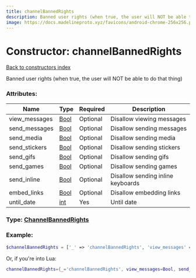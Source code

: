 ```yaml
---
title: channelBannedRights
description: Banned user rights (when true, the user will NOT be able to do that thing)
image: https://docs.madelineproto.xyz/favicons/android-chrome-256x256.png
---
```

# Constructor: channelBannedRights  
[Back to constructors index](index.md)



Banned user rights (when true, the user will NOT be able to do that thing)

### Attributes:

| Name     |    Type       | Required | Description |
|----------|---------------|----------|-------------|
|view\_messages|[Bool](../types/Bool.md) | Optional|Disallow viewing messages|
|send\_messages|[Bool](../types/Bool.md) | Optional|Disallow sending messages|
|send\_media|[Bool](../types/Bool.md) | Optional|Disallow sending media|
|send\_stickers|[Bool](../types/Bool.md) | Optional|Disallow sending stickers|
|send\_gifs|[Bool](../types/Bool.md) | Optional|Disallow sending gifs|
|send\_games|[Bool](../types/Bool.md) | Optional|Disallow sending games|
|send\_inline|[Bool](../types/Bool.md) | Optional|Disallow sending inline keyboards|
|embed\_links|[Bool](../types/Bool.md) | Optional|Disallow embedding links|
|until\_date|[int](../types/int.md) | Yes|Until date|



### Type: [ChannelBannedRights](../types/ChannelBannedRights.md)


### Example:

```php
$channelBannedRights = ['_' => 'channelBannedRights', 'view_messages' => Bool, 'send_messages' => Bool, 'send_media' => Bool, 'send_stickers' => Bool, 'send_gifs' => Bool, 'send_games' => Bool, 'send_inline' => Bool, 'embed_links' => Bool, 'until_date' => int];
```  


Or, if you're into Lua:

```lua
channelBannedRights={_='channelBannedRights', view_messages=Bool, send_messages=Bool, send_media=Bool, send_stickers=Bool, send_gifs=Bool, send_games=Bool, send_inline=Bool, embed_links=Bool, until_date=int}

```


